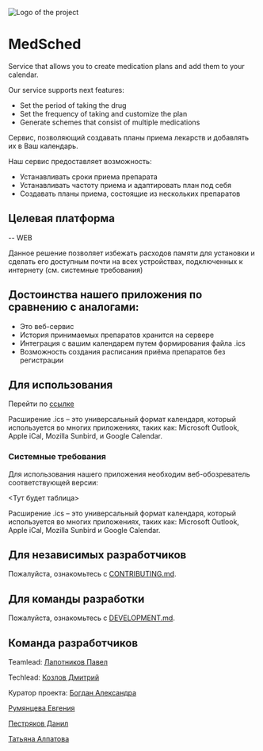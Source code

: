 ![Logo of the project](https://github.com/lpvmak/med_sched/blob/master/logo.png)

# MedSched

Service that allows you to create medication plans and add them to your calendar.

Our service supports next features:

* Set the period of taking the drug
* Set the frequency of taking and customize the plan
* Generate schemes that consist of multiple medications

Сервис, позволяющий создавать планы приема лекарств и добавлять их в Ваш календарь.

Наш сервис предоставляет возможность:

* Устанавливать сроки приема препарата
* Устанавливать частоту приема и адаптировать план под себя 
* Создавать планы приема, состоящие из нескольких препаратов

## Целевая платформа

-- WEB

Данное решение позволяет избежать расходов памяти для установки и сделать его доступным почти на всех устройствах, подключенных к интернету (см. системные требования)

## Достоинства нашего приложения по сравнению с аналогами:

* Это веб-сервис
* История принимаемых препаратов хранится на сервере
* Интеграция с вашим календарем путем формирования файла .ics
* Возможность создания расписания приёма препаратов без регистрации 

## Для использования

Перейти по [ссылке](http://medsched.online)

Расширение .ics – это универсальный формат календаря, который используется во многих приложениях, таких как: Microsoft Outlook, Apple iCal, Mozilla Sunbird, и Google Calendar.

### Системные требования

Для использования нашего приложения необходим веб-обозреватель соответствующей версии:

<Тут будет таблица>

Расширение .ics – это универсальный формат календаря, который используется во многих приложениях, таких как: Microsoft Outlook, Apple iCal, Mozilla Sunbird и Google Calendar.

## Для независимых разработчиков

Пожалуйста, ознакомьтесь с [CONTRIBUTING.md](https://github.com/lpvmak/med_sched/blob/master/CONTRIBUTING.md).


## Для команды разработки

Пожалуйста, ознакомьтесь с [DEVELOPMENT.md](https://github.com/lpvmak/med_sched/blob/master/DEVELOPMENT.md).

## Команда разработчиков

Teamlead: [Лапотников Павел](https://github.com/lpvmak)

Techlead: [Козлов Дмитрий](https://github.com/KoDim97)

Куратор проекта: [Богдан Александра](https://github.com/AleksandraBogdan)

[Румянцева Евгения](https://github.com/unjamini)

[Пестряков Данил](https://github.com/DanilPestryakov)

[Татьяна Алпатова](https://github.com/atani20)

